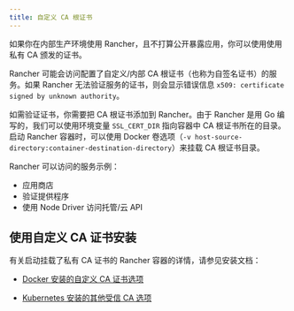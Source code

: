 ```yaml
---
title: 自定义 CA 根证书
---
```


如果你在内部生产环境使用 Rancher，且不打算公开暴露应用，你可以使用使用私有 CA 颁发的证书。

Rancher 可能会访问配置了自定义/内部 CA 根证书（也称为自签名证书）的服务。如果 Rancher 无法验证服务的证书，则会显示错误信息 `x509: certificate signed by unknown authority`。

如需验证证书，你需要把 CA 根证书添加到 Rancher。由于 Rancher 是用 Go 编写的，我们可以使用环境变量 `SSL_CERT_DIR` 指向容器中 CA 根证书所在的目录。启动 Rancher 容器时，可以使用 Docker 卷选项（`-v host-source-directory:container-destination-directory`）来挂载 CA 根证书目录。

Rancher 可以访问的服务示例：

- 应用商店
- 验证提供程序
- 使用 Node Driver 访问托管/云 API

## 使用自定义 CA 证书安装

有关启动挂载了私有 CA 证书的 Rancher 容器的详情，请参见安装文档：

- [Docker 安装的自定义 CA 证书选项](../../reference-guides/single-node-rancher-in-docker/advanced-options.md#自定义-ca-证书)

- [Kubernetes 安装的其他受信 CA 选项](../references/helm-chart-options.md#额外的授信-ca)

